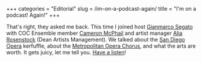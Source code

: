 +++
categories = "Editorial"
slug = /im-on-a-podcast-again/
title = "I&#039;m on a podcast! Again!"
+++

That's right, they asked me back. This time I joined host [Gianmarco Segato](https://twitter.com/ducadiposa) with COC Ensemble member [Cameron McPhail](https://twitter.com/Cameron_McPhail) and artist manager [Alia Rosenstock](http://www.linkedin.com/pub/alia-rosenstock/17/792/b40) (Dean Artists Management). We talked about the [San Diego Opera](http://www.latimes.com/entertainment/arts/culture/la-et-cm-san-diego-opera-emergency-fundraising-campaign-20140429,0,4964395.story#axzz30fJoWEHt) kerfuffle, about the [Metropolitan Opera Chorus](http://www.nytimes.com/2014/04/21/nyregion/asking-how-much-an-opera-singers-work-is-worth.html?_r=0), and what the arts are worth. It gets juicy, let me tell you. [Have a listen](http://link.brightcove.com/services/player/bcpid1041022875001?bckey=AQ~~,AAAA8fYP8DE~,PwkmV6k8YkoszgaJmIokKckMGcHaVEzR&bctid=3531524163001)!

